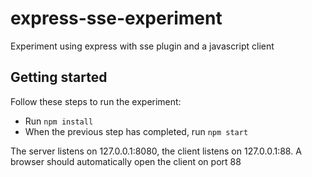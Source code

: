 # express-sse-experiment
Experiment using express with sse plugin and a javascript client

## Getting started
Follow these steps to run the experiment:

* Run `npm install` 
* When the previous step has completed, run `npm start`

The server listens on 127.0.0.1:8080, the client listens on 127.0.0.1:88.
A browser should automatically open the client on port 88

